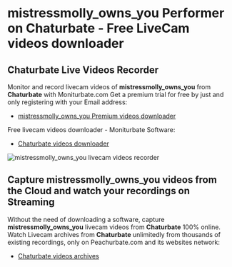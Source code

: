 # mistressmolly_owns_you Performer on Chaturbate - Free LiveCam videos downloader

## Chaturbate Live Videos Recorder

Monitor and record livecam videos of **mistressmolly_owns_you** from **Chaturbate** with Moniturbate.com
Get a premium trial for free by just and only registering with your Email address:
* [mistressmolly_owns_you Premium videos downloader](https://moniturbate.com/request-demo-licence-key.html)

Free livecam videos downloader - Moniturbate Software:
* [Chaturbate videos downloader](https://moniturbate.com/moniturbate-download-software.html)

![mistressmolly_owns_you livecam videos recorder](https://peachurnet.com/templates/moniturbate-software.png)


## Capture mistressmolly_owns_you videos from the Cloud and watch your recordings on Streaming

Without the need of downloading a software, capture **mistressmolly_owns_you** livecam videos from **Chaturbate** 100% online.
Watch Livecam archives from **Chaturbate** unlimitedly from thousands of existing recordings, only on Peachurbate.com and its websites network:
* [Chaturbate videos archives](https://peachurnet.com/)